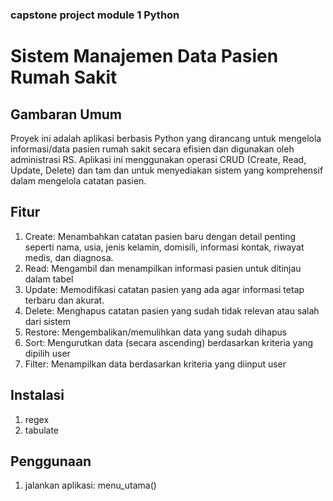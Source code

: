 ### capstone project module 1 Python
# Sistem Manajemen Data Pasien Rumah Sakit

## Gambaran Umum
Proyek ini adalah aplikasi berbasis Python yang dirancang untuk mengelola informasi/data pasien rumah sakit secara efisien dan digunakan oleh administrasi RS. Aplikasi ini menggunakan operasi CRUD (Create, Read, Update, Delete) dan tam dan  untuk menyediakan sistem yang komprehensif dalam mengelola catatan pasien.

## Fitur
1. Create: Menambahkan catatan pasien baru dengan detail penting seperti nama, usia, jenis kelamin, domisili, informasi kontak, riwayat medis, dan diagnosa.
2. Read: Mengambil dan menampilkan informasi pasien untuk ditinjau dalam tabel
3. Update: Memodifikasi catatan pasien yang ada agar informasi tetap terbaru dan akurat.
4. Delete: Menghapus catatan pasien yang sudah tidak relevan atau salah dari sistem
5. Restore: Mengembalikan/memulihkan data yang sudah dihapus
6. Sort: Mengurutkan data (secara ascending) berdasarkan kriteria yang dipilih user
7. Filter: Menampilkan data berdasarkan kriteria yang diinput user

## Instalasi
1. regex
2. tabulate

## Penggunaan
1. jalankan aplikasi: menu_utama()
 
